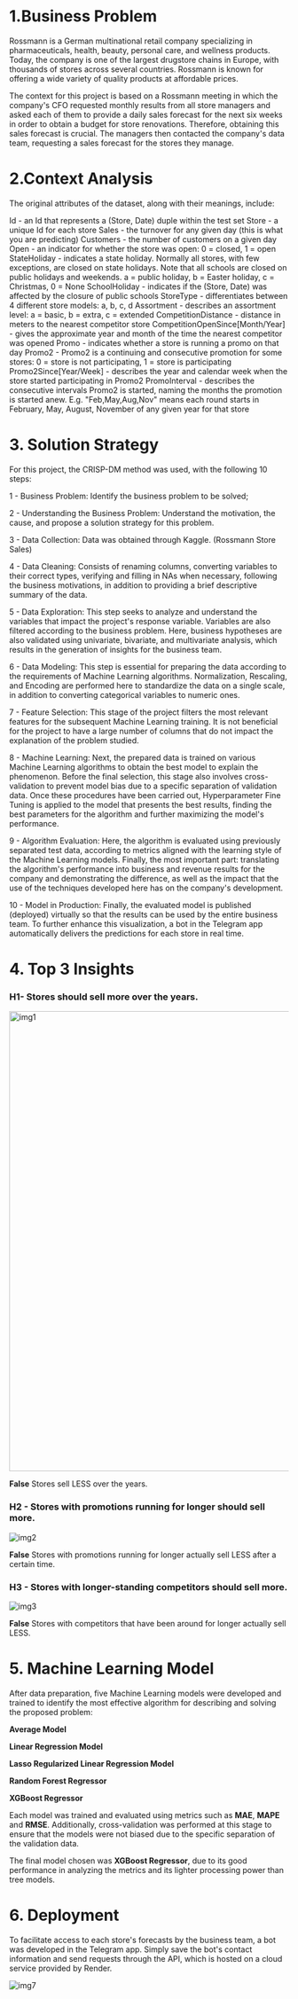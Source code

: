 # 1.Business Problem

Rossmann is a German multinational retail company specializing in pharmaceuticals, health, beauty, personal care, and wellness products. Today, the company is one of the largest drugstore chains in Europe, with thousands of stores across several countries. Rossmann is known for offering a wide variety of quality products at affordable prices.

The context for this project is based on a Rossmann meeting in which the company's CFO requested monthly results from all store managers and asked each of them to provide a daily sales forecast for the next six weeks in order to obtain a budget for store renovations. Therefore, obtaining this sales forecast is crucial. The managers then contacted the company's data team, requesting a sales forecast for the stores they manage.

# 2.Context Analysis
The original attributes of the dataset, along with their meanings, include:

Id - an Id that represents a (Store, Date) duple within the test set
Store - a unique Id for each store
Sales - the turnover for any given day (this is what you are predicting)
Customers - the number of customers on a given day
Open - an indicator for whether the store was open: 0 = closed, 1 = open
StateHoliday - indicates a state holiday. Normally all stores, with few exceptions, are closed on state holidays. Note that all schools are closed on public holidays and weekends. a = public holiday, b = Easter holiday, c = Christmas, 0 = None
SchoolHoliday - indicates if the (Store, Date) was affected by the closure of public schools
StoreType - differentiates between 4 different store models: a, b, c, d
Assortment - describes an assortment level: a = basic, b = extra, c = extended
CompetitionDistance - distance in meters to the nearest competitor store
CompetitionOpenSince[Month/Year] - gives the approximate year and month of the time the nearest competitor was opened
Promo - indicates whether a store is running a promo on that day
Promo2 - Promo2 is a continuing and consecutive promotion for some stores: 0 = store is not participating, 1 = store is participating
Promo2Since[Year/Week] - describes the year and calendar week when the store started participating in Promo2
PromoInterval - describes the consecutive intervals Promo2 is started, naming the months the promotion is started anew. E.g. "Feb,May,Aug,Nov" means each round starts in February, May, August, November of any given year for that store

# 3. Solution Strategy
For this project, the CRISP-DM method was used, with the following 10 steps:

1 - Business Problem: Identify the business problem to be solved;

2 - Understanding the Business Problem: Understand the motivation, the cause, and propose a solution strategy for this problem.

3 - Data Collection: Data was obtained through Kaggle. (Rossmann Store Sales)

4 - Data Cleaning: Consists of renaming columns, converting variables to their correct types, verifying and filling in NAs when necessary, following the business motivations, in addition to providing a brief descriptive summary of the data.

5 - Data Exploration: This step seeks to analyze and understand the variables that impact the project's response variable. Variables are also filtered according to the business problem. Here, business hypotheses are also validated using univariate, bivariate, and multivariate analysis, which results in the generation of insights for the business team.

6 - Data Modeling: This step is essential for preparing the data according to the requirements of Machine Learning algorithms. Normalization, Rescaling, and Encoding are performed here to standardize the data on a single scale, in addition to converting categorical variables to numeric ones.

7 - Feature Selection: This stage of the project filters the most relevant features for the subsequent Machine Learning training. It is not beneficial for the project to have a large number of columns that do not impact the explanation of the problem studied.

8 - Machine Learning: Next, the prepared data is trained on various Machine Learning algorithms to obtain the best model to explain the phenomenon. Before the final selection, this stage also involves cross-validation to prevent model bias due to a specific separation of validation data. Once these procedures have been carried out, Hyperparameter Fine Tuning is applied to the model that presents the best results, finding the best parameters for the algorithm and further maximizing the model's performance.

9 - Algorithm Evaluation: Here, the algorithm is evaluated using previously separated test data, according to metrics aligned with the learning style of the Machine Learning models. Finally, the most important part: translating the algorithm's performance into business and revenue results for the company and demonstrating the difference, as well as the impact that the use of the techniques developed here has on the company's development.

10 - Model in Production: Finally, the evaluated model is published (deployed) virtually so that the results can be used by the entire business team. To further enhance this visualization, a bot in the Telegram app automatically delivers the predictions for each store in real time.

# 4. Top 3 Insights
### H1- Stores should sell more over the years.
<img width="830" alt="img1" src="https://github.com/pammagalhaes/Previsao_vendas_Rossmann/assets/113152370/91495ef5-3489-4bb1-ae7d-c1a6180ae0a7">

**False** Stores sell LESS over the years.

### H2 - Stores with promotions running for longer should sell more.
![img2](https://github.com/pammagalhaes/Previsao_vendas_Rossmann/assets/113152370/ffe6017a-a269-489c-b051-dee0def480e6)

**False** Stores with promotions running for longer actually sell LESS after a certain time.

### H3 - Stores with longer-standing competitors should sell more.
![img3](https://github.com/pammagalhaes/Previsao_vendas_Rossmann/assets/113152370/d1dde453-9bb8-4b08-b195-adfc4dc40b3c)

**False** Stores with competitors that have been around for longer actually sell LESS.

# 5. Machine Learning Model
After data preparation, five Machine Learning models were developed and trained to identify the most effective algorithm for describing and solving the proposed problem:

**Average Model**

**Linear Regression Model**

**Lasso Regularized Linear Regression Model**

**Random Forest Regressor**

**XGBoost Regressor**

Each model was trained and evaluated using metrics such as **MAE**, **MAPE** and **RMSE**. Additionally, cross-validation was performed at this stage to ensure that the models were not biased due to the specific separation of the validation data.

The final model chosen was **XGBoost Regressor**, due to its good performance in analyzing the metrics and its lighter processing power than tree models.

# 6. Deployment
To facilitate access to each store's forecasts by the business team, a bot was developed in the Telegram app. Simply save the bot's contact information and send requests through the API, which is hosted on a cloud service provided by Render.

![img7](https://github.com/pammagalhaes/Previsao_vendas_Rossmann/assets/113152370/09ee5cdd-e529-4eef-b3eb-9657c17daab8)

